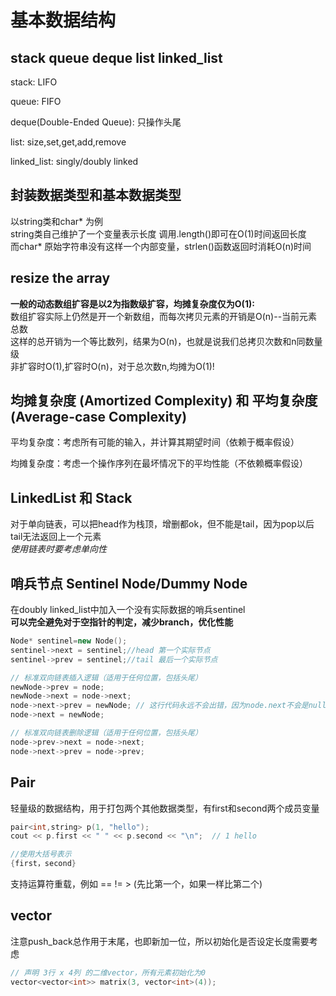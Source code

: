 # 基本数据结构
## stack queue deque list linked_list
stack: LIFO  

queue: FIFO  

deque(Double-Ended Queue): 只操作头尾  

list: size,set,get,add,remove

linked_list: singly/doubly linked
## 封装数据类型和基本数据类型
以string类和char* 为例  
string类自己维护了一个变量表示长度 调用.length()即可在O(1)时间返回长度  
而char* 原始字符串没有这样一个内部变量，strlen()函数返回时消耗O(n)时间

## resize the array
**一般的动态数组扩容是以2为指数级扩容，均摊复杂度仅为O(1):**  
数组扩容实际上仍然是开一个新数组，而每次拷贝元素的开销是O(n)--当前元素总数  
这样的总开销为一个等比数列，结果为O(n)，也就是说我们总拷贝次数和n同数量级  
非扩容时O(1),扩容时O(n)，对于总次数n,均摊为O(1)!
## 均摊复杂度 (Amortized Complexity)​​ 和 ​​平均复杂度 (Average-case Complexity)​​ 
平均复杂度​​：考虑所有可能的输入，并计算其期望时间（依赖于概率假设）


​​均摊复杂度​​：考虑一个操作序列在最坏情况下的平均性能（不依赖概率假设）
## LinkedList 和 Stack
对于单向链表，可以把head作为栈顶，增删都ok，但不能是tail，因为pop以后tail无法返回上一个元素  
*使用链表时要考虑单向性*
## 哨兵节点 Sentinel Node/Dummy Node
在doubly linked_list中加入一个没有实际数据的哨兵sentinel  
**可以完全避免对于空指针的判定，减少branch，优化性能**
```cpp
Node* sentinel=new Node();
sentinel->next = sentinel;//head 第一个实际节点
sentinel->prev = sentinel;//tail 最后一个实际节点

// 标准双向链表插入逻辑（适用于任何位置，包括头尾）
newNode->prev = node;
newNode->next = node->next;
node->next->prev = newNode; // 这行代码永远不会出错，因为node.next不会是null（至少是哨兵）
node->next = newNode;

// 标准双向链表删除逻辑（适用于任何位置，包括头尾）
node->prev->next = node->next;
node->next->prev = node->prev;
```
## Pair
轻量级的数据结构，用于打包两个其他数据类型，有first和second两个成员变量
```cpp
pair<int,string> p(1, "hello");
cout << p.first << " " << p.second << "\n";  // 1 hello

//使用大括号表示
{first，second}
```
支持运算符重载，例如 == != >   (先比第一个，如果一样比第二个)
## vector
注意push_back总作用于末尾，也即新加一位，所以初始化是否设定长度需要考虑
```cpp
// 声明 3行 x 4列 的二维vector，所有元素初始化为0
vector<vector<int>> matrix(3, vector<int>(4));
```
